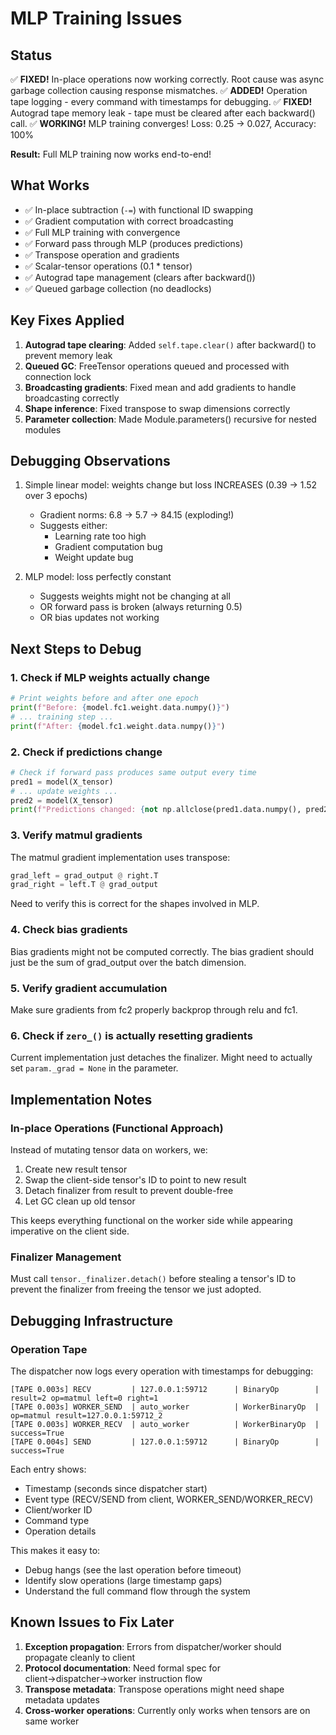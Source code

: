 # MLP Training Issues

## Status
✅ **FIXED!** In-place operations now working correctly. Root cause was async garbage collection causing response mismatches.
✅ **ADDED!** Operation tape logging - every command with timestamps for debugging.
✅ **FIXED!** Autograd tape memory leak - tape must be cleared after each backward() call.
✅ **WORKING!** MLP training converges! Loss: 0.25 → 0.027, Accuracy: 100%

**Result:** Full MLP training now works end-to-end!

## What Works
- ✅ In-place subtraction (`-=`) with functional ID swapping
- ✅ Gradient computation with correct broadcasting
- ✅ Full MLP training with convergence
- ✅ Forward pass through MLP (produces predictions)
- ✅ Transpose operation and gradients
- ✅ Scalar-tensor operations (0.1 * tensor)
- ✅ Autograd tape management (clears after backward())
- ✅ Queued garbage collection (no deadlocks)

## Key Fixes Applied
1. **Autograd tape clearing**: Added `self.tape.clear()` after backward() to prevent memory leak
2. **Queued GC**: FreeTensor operations queued and processed with connection lock
3. **Broadcasting gradients**: Fixed mean and add gradients to handle broadcasting correctly
4. **Shape inference**: Fixed transpose to swap dimensions correctly
5. **Parameter collection**: Made Module.parameters() recursive for nested modules

## Debugging Observations
1. Simple linear model: weights change but loss INCREASES (0.39 → 1.52 over 3 epochs)
   - Gradient norms: 6.8 → 5.7 → 84.15 (exploding!)
   - Suggests either:
     - Learning rate too high
     - Gradient computation bug
     - Weight update bug

2. MLP model: loss perfectly constant
   - Suggests weights might not be changing at all
   - OR forward pass is broken (always returning 0.5)
   - OR bias updates not working

## Next Steps to Debug

### 1. Check if MLP weights actually change
```python
# Print weights before and after one epoch
print(f"Before: {model.fc1.weight.data.numpy()}")
# ... training step ...
print(f"After: {model.fc1.weight.data.numpy()}")
```

### 2. Check if predictions change
```python
# Check if forward pass produces same output every time
pred1 = model(X_tensor)
# ... update weights ...
pred2 = model(X_tensor)
print(f"Predictions changed: {not np.allclose(pred1.data.numpy(), pred2.data.numpy())}")
```

### 3. Verify matmul gradients
The matmul gradient implementation uses transpose:
```python
grad_left = grad_output @ right.T
grad_right = left.T @ grad_output
```
Need to verify this is correct for the shapes involved in MLP.

### 4. Check bias gradients
Bias gradients might not be computed correctly. The bias gradient should just be the sum of grad_output over the batch dimension.

### 5. Verify gradient accumulation
Make sure gradients from fc2 properly backprop through relu and fc1.

### 6. Check if `zero_()` is actually resetting gradients
Current implementation just detaches the finalizer. Might need to actually set `param._grad = None` in the parameter.

## Implementation Notes

### In-place Operations (Functional Approach)
Instead of mutating tensor data on workers, we:
1. Create new result tensor
2. Swap the client-side tensor's ID to point to new result
3. Detach finalizer from result to prevent double-free
4. Let GC clean up old tensor

This keeps everything functional on the worker side while appearing imperative on the client side.

### Finalizer Management
Must call `tensor._finalizer.detach()` before stealing a tensor's ID to prevent the finalizer from freeing the tensor we just adopted.

## Debugging Infrastructure

### Operation Tape
The dispatcher now logs every operation with timestamps for debugging:

```
[TAPE 0.003s] RECV         | 127.0.0.1:59712      | BinaryOp        | result=2 op=matmul left=0 right=1
[TAPE 0.003s] WORKER_SEND  | auto_worker          | WorkerBinaryOp  | op=matmul result=127.0.0.1:59712_2
[TAPE 0.003s] WORKER_RECV  | auto_worker          | WorkerBinaryOp  | success=True
[TAPE 0.004s] SEND         | 127.0.0.1:59712      | BinaryOp        | success=True
```

Each entry shows:
- Timestamp (seconds since dispatcher start)
- Event type (RECV/SEND from client, WORKER_SEND/WORKER_RECV)
- Client/worker ID
- Command type
- Operation details

This makes it easy to:
- Debug hangs (see the last operation before timeout)
- Identify slow operations (large timestamp gaps)
- Understand the full command flow through the system

## Known Issues to Fix Later

1. **Exception propagation**: Errors from dispatcher/worker should propagate cleanly to client
2. **Protocol documentation**: Need formal spec for client→dispatcher→worker instruction flow
3. **Transpose metadata**: Transpose operations might need shape metadata updates
4. **Cross-worker operations**: Currently only works when tensors are on same worker
